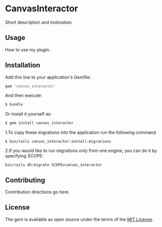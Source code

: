 # CanvasInteractor
Short description and motivation.

## Usage
How to use my plugin.

## Installation
Add this line to your application's Gemfile:

```ruby
gem 'canvas_interactor'
```

And then execute:
```bash
$ bundle
```

Or install it yourself as:
```bash
$ gem install canvas_interactor
```

1.To copy these migrations into the application run the following command

`$ bin/rails canvas_interactor:install:migrations`

2.If you would like to run migrations only from one engine, you can do it by specifying SCOPE:

`bin/rails db:migrate SCOPE=canvas_interactor`


## Contributing
Contribution directions go here.

## License
The gem is available as open source under the terms of the [MIT License](https://opensource.org/licenses/MIT).
